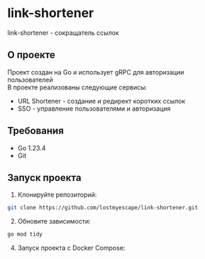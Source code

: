 # link-shortener

link-shortener - сокращатель ссылок

## О проекте
Проект создан на Go и использует gRPC для авторизации пользователей  
В проекте реализованы следующие сервисы:
- URL Shortener - создание и редирект коротких ссылок
- SSO - управление пользователями и авторизация

## Требования
- Go 1.23.4
- Git

## Запуск проекта
1. Клонируйте репозиторий:  
```bash
git clone https://github.com/lostmyescape/link-shortener.git
```
2. Обновите зависимости:  
```bash
go mod tidy
```
4. Запуск проекта с Docker Compose:
